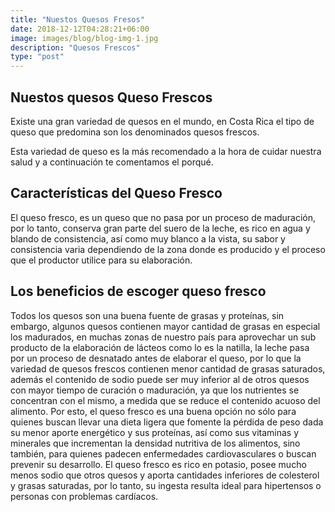 ```yaml
---
title: "Nuestos Quesos Fresos"
date: 2018-12-12T04:28:21+06:00
image: images/blog/blog-img-1.jpg
description: "Quesos Frescos"
type: "post"
---
```


## Nuestos quesos Queso Frescos 

Existe una gran variedad de quesos en el mundo, en Costa Rica el tipo de queso que predomina son los denominados quesos frescos.

Esta variedad de queso es la más recomendado a la hora de cuidar nuestra salud y a continuación te comentamos el porqué.

## Características del Queso Fresco

El queso fresco, es un queso que no pasa por un proceso de maduración, por lo tanto, conserva gran parte del suero de la leche, es rico en agua y blando de consistencia, así como muy blanco a la vista, su sabor y consistencia varia dependiendo de la zona donde es producido y el proceso que el productor utilice para su elaboración.


## Los beneficios de escoger queso fresco

Todos los quesos son una buena fuente de grasas y proteínas, sin embargo, algunos quesos contienen mayor cantidad de grasas en especial los madurados, en muchas zonas de nuestro país para aprovechar un sub producto de la elaboración de lácteos como lo es la  natilla,  la leche pasa por un proceso de desnatado antes de elaborar el queso, por lo que la variedad de quesos frescos contienen menor cantidad de grasas saturados, además  el contenido de sodio puede ser muy inferior al de otros quesos con mayor tiempo de curación o maduración, ya que los nutrientes se concentran con el mismo, a medida que se reduce el contenido acuoso del alimento.
Por esto, el queso fresco es una buena opción no sólo para quienes buscan llevar una dieta ligera que fomente la pérdida de peso dada su menor aporte energético y sus proteínas, así como sus vitaminas y minerales que incrementan la densidad nutritiva de los alimentos, sino también, para quienes padecen enfermedades cardiovasculares o buscan prevenir su desarrollo.
El queso fresco es rico en potasio, posee mucho menos sodio que otros quesos y aporta cantidades inferiores de colesterol y grasas saturadas, por lo tanto, su ingesta resulta ideal para hipertensos o personas con problemas cardíacos.

